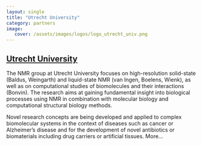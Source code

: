 ```yaml
---
layout: single
title: "Utrecht University"
category: partners
image:
   cover: /assets/images/logos/logo_utrecht_univ.png
---
```


## [Utrecht University](https://www.uu.nl)


The NMR group at Utrecht University focuses on high-resolution solid-state (Baldus, Weingarth) and liquid-state NMR (van Ingen, Boelens, Wienk), as well as on computational studies of biomolecules and their interactions (Bonvin). The research aims at gaining fundamental insight into biological processes using NMR in combination with molecular biology and computational structural biology methods.

Novel research concepts are being developed and applied to complex biomolecular systems in the context of diseases such as cancer or Alzheimer’s disease and for the development of novel antibiotics or biomaterials including drug carriers or artificial tissues. More...
